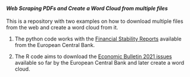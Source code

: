 #### *Web Scraping PDFs and Create a Word Cloud from multiple files*

This is a repository with two examples on how to download multiple files from the web and create a word cloud from it.

1.  The python code works with the [Financial Stability Reports](https://www.ecb.europa.eu/pub/financial-stability/fsr/html/all_releases.en.html) available from the European Central Bank.

2.  The R code aims to download the [Economic Bulletin 2021 issues](https://www.ecb.europa.eu/pub/economic-bulletin/html/all_releases.en.html) available so far by the European Central Bank and later create a word cloud.
